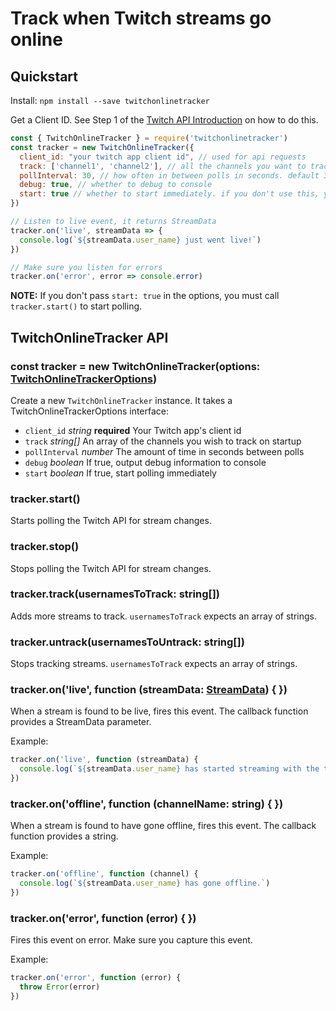 # Track when Twitch streams go online

## Quickstart

Install: `npm install --save twitchonlinetracker`

Get a Client ID. See Step 1 of the [Twitch API Introduction](https://dev.twitch.tv/docs/api/#introduction) on how to do this.

```js
const { TwitchOnlineTracker } = require('twitchonlinetracker')
const tracker = new TwitchOnlineTracker({
  client_id: "your twitch app client id", // used for api requests
  track: ['channel1', 'channel2'], // all the channels you want to track
  pollInterval: 30, // how often in between polls in seconds. default 30
  debug: true, // whether to debug to console
  start: true // whether to start immediately. if you don't use this, you must call .start() later
})

// Listen to live event, it returns StreamData
tracker.on('live', streamData => {
  console.log(`${streamData.user_name} just went live!`)
})

// Make sure you listen for errors
tracker.on('error', error => console.error)
```

**NOTE:** If you don't pass `start: true` in the options, you must call `tracker.start()` to start polling.

## TwitchOnlineTracker API

### const tracker = new TwitchOnlineTracker(options: [TwitchOnlineTrackerOptions](https://github.com/megadrive/TwitchOnlineTracker/blob/949212b7834f0df11c0309dc85559836d57f364c/src/interfaces.ts#L66-L72))

Create a new `TwitchOnlineTracker` instance. It takes a TwitchOnlineTrackerOptions interface:

- `client_id` *string* **required** Your Twitch app's client id
- `track` *string[]* An array of the channels you wish to track on startup
- `pollInterval` *number* The amount of time in seconds between polls
- `debug` *boolean* If true, output debug information to console
- `start` *boolean* If true, start polling immediately

### tracker.start()

Starts polling the Twitch API for stream changes.

### tracker.stop()

Stops polling the Twitch API for stream changes.

### tracker.track(usernamesToTrack: string[])

Adds more streams to track. `usernamesToTrack` expects an array of strings.

### tracker.untrack(usernamesToUntrack: string[])

Stops tracking streams. `usernamesToTrack` expects an array of strings.

### tracker.on('live', function (streamData: [StreamData](https://github.com/megadrive/TwitchOnlineTracker/blob/12505f0bfe16129d4a125c93a021c41510db452c/src/interfaces.ts#L36-L48)) { })

When a stream is found to be live, fires this event. The callback function provides a StreamData parameter.

Example:
```javascript
tracker.on('live', function (streamData) {
  console.log(`${streamData.user_name} has started streaming with the title ${streamData.title} at https://twitch.tv/${streamData.user_name} for ${streamData.viewer_count} viewers!`)
})
```

### tracker.on('offline', function (channelName: string) { })

When a stream is found to have gone offline, fires this event. The callback function provides a string.

Example:
```javascript
tracker.on('offline', function (channel) {
  console.log(`${streamData.user_name} has gone offline.`)
})
```

### tracker.on('error', function (error) { })

Fires this event on error. Make sure you capture this event.

Example:
```javascript
tracker.on('error', function (error) {
  throw Error(error)
})
```
